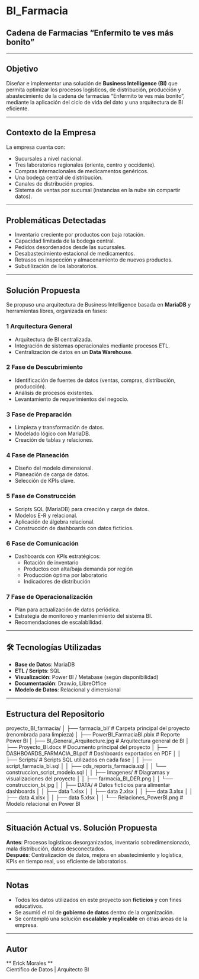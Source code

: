# BI_Farmacia
## Cadena de Farmacias “Enfermito te ves más bonito”

---

## Objetivo

Diseñar e implementar una solución de **Business Intelligence (BI)** que permita optimizar los procesos logísticos, de distribución, producción y abastecimiento de la cadena de farmacias “Enfermito te ves más bonito”, mediante la aplicación del ciclo de vida del dato y una arquitectura de BI eficiente.

---

##  Contexto de la Empresa

La empresa cuenta con:
- Sucursales a nivel nacional.
- Tres laboratorios regionales (oriente, centro y occidente).
- Compras internacionales de medicamentos genéricos.
- Una bodega central de distribución.
- Canales de distribución propios.
- Sistema de ventas por sucursal (instancias en la nube sin compartir datos).

---

##  Problemáticas Detectadas

- Inventario creciente por productos con baja rotación.
- Capacidad limitada de la bodega central.
- Pedidos desordenados desde las sucursales.
- Desabastecimiento estacional de medicamentos.
- Retrasos en inspección y almacenamiento de nuevos productos.
- Subutilización de los laboratorios.

---

##  Solución Propuesta

Se propuso una arquitectura de Business Intelligence basada en **MariaDB** y herramientas libres, organizada en fases:

### 1 Arquitectura General
- Arquitectura de BI centralizada.
- Integración de sistemas operacionales mediante procesos ETL.
- Centralización de datos en un **Data Warehouse**.

### 2 Fase de Descubrimiento
- Identificación de fuentes de datos (ventas, compras, distribución, producción).
- Análisis de procesos existentes.
- Levantamiento de requerimientos del negocio.

### 3 Fase de Preparación
- Limpieza y transformación de datos.
- Modelado lógico con MariaDB.
- Creación de tablas y relaciones.

### 4 Fase de Planeación
- Diseño del modelo dimensional.
- Planeación de carga de datos.
- Selección de KPIs clave.

### 5 Fase de Construcción
- Scripts SQL (MariaDB) para creación y carga de datos.
- Modelos E-R y relacional.
- Aplicación de álgebra relacional.
- Construcción de dashboards con datos ficticios.

### 6 Fase de Comunicación
- Dashboards con KPIs estratégicos:
  - Rotación de inventario
  - Productos con alta/baja demanda por región
  - Producción óptima por laboratorio
  - Indicadores de distribución

### 7 Fase de Operacionalización
- Plan para actualización de datos periódica.
- Estrategia de monitoreo y mantenimiento del sistema BI.
- Recomendaciones de escalabilidad.

---

## 🛠️ Tecnologías Utilizadas

- **Base de Datos**: MariaDB
- **ETL / Scripts**: SQL
- **Visualización**: Power BI / Metabase (según disponibilidad)
- **Documentación**: Draw.io, LibreOffice
- **Modelo de Datos**: Relacional y dimensional

---

## Estructura del Repositorio
proyecto_BI_farmacia/
│
├── farmacia_bi/                           # Carpeta principal del proyecto (renombrada para limpieza)
│   ├── PowerBI_FarmaciaBI.pbix           # Reporte Power BI
│   ├── BI_General_Arquitecture.jpg       # Arquitectura general de BI
│   ├── Proyecto_BI.docx                  # Documento principal del proyecto
│   ├── DASHBOARDS_FARMACIA_BI.pdf        # Dashboards exportados en PDF
│
│   ├── Scripts/                          # Scripts SQL utilizados en cada fase
│   │   ├── script_farmacia_bi.sql
│   │   ├── ods_reports_farmacia.sql
│   │   └── construccion_script_modelo.sql
│
│   ├── Imagenes/                         # Diagramas y visualizaciones del proyecto
│   │   ├── farmacia_BI_DER.png
│   │   └── construccion_bi.jpg
│
│   ├── DATA/                             # Datos ficticios para alimentar dashboards
│   │   ├── data 1.xlsx
│   │   ├── data 2.xlsx
│   │   ├── data 3.xlsx
│   │   ├── data 4.xlsx
│   │   ├── data 5.xlsx
│   │   └── Relaciones_PowerBI.png        # Modelo relacional en Power BI



---

## Situación Actual vs. Solución Propuesta

**Antes**: Procesos logísticos desorganizados, inventario sobredimensionado, mala distribución, datos desconectados.  
**Después**: Centralización de datos, mejora en abastecimiento y logística, KPIs en tiempo real, uso eficiente de laboratorios.

---

## Notas

- Todos los datos utilizados en este proyecto son **ficticios** y con fines educativos.
- Se asumió el rol de **gobierno de datos** dentro de la organización.
- Se contempló una solución **escalable y replicable** en otras áreas de la empresa.

---

## Autor

** Erick Morales **  
Científico de Datos | Arquitecto BI  
